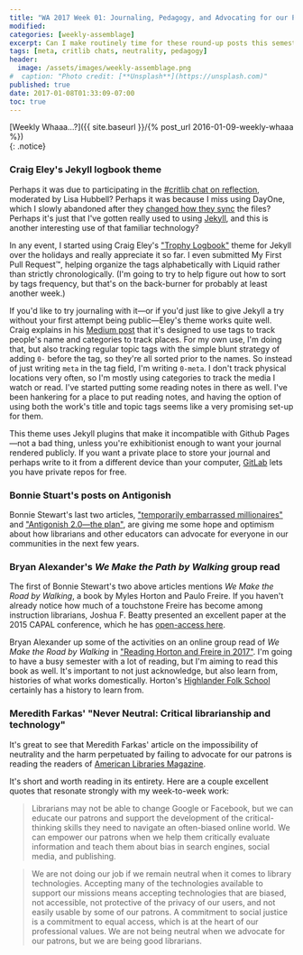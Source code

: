 ```yaml
---
title: "WA 2017 Week 01: Journaling, Pedagogy, and Advocating for our Patrons"
modified:
categories: [weekly-assemblage]
excerpt: Can I make routinely time for these round-up posts this semester? Let's find out, shall we? Links about journaling, pedagogy, and advocating for our patrons.
tags: [meta, critlib chats, neutrality, pedagogy]
header:
  image: /assets/images/weekly-assemblage.png
#  caption: "Photo credit: [**Unsplash**](https://unsplash.com)"
published: true
date: 2017-01-08T01:33:09-07:00
toc: true
---
```

  
[Weekly Whaaa…?]({{ site.baseurl }}/{% post_url 2016-01-09-weekly-whaaa %})  
{: .notice}  


### Craig Eley's Jekyll logbook theme  

Perhaps it was due to participating in the [#critlib chat on reflection](http://critlib.org/critical-reflection-chat/), moderated by Lisa Hubbell? Perhaps it was because I miss using DayOne, which I slowly abandoned after they [changed how they sync](http://help.dayoneapp.com/day-one-sync-faq/) the files? Perhaps it's just that I've gotten really used to using [Jekyll](http://programminghistorian.org/lessons/building-static-sites-with-jekyll-github-pages), and this is another interesting use of that familiar technology?  

In any event, I started using Craig Eley's ["Trophy Logbook"](https://medium.com/@craigeley/journaling-with-jekyll-c7065031a33#.q2cqsthkn) theme for Jekyll over the holidays and really appreciate it so far. I even submitted My First Pull Request™, helping organize the tags alphabetically with Liquid rather than strictly chronologically. (I'm going to try to help figure out how to sort by tags frequency, but that's on the back-burner for probably at least another week.)  

If you'd like to try journaling with it—or if you'd just like to give Jekyll a try without your first attempt being public—Eley's theme works quite well. Craig explains in his [Medium post](https://medium.com/@craigeley/journaling-with-jekyll-c7065031a33#.q2cqsthkn) that it's designed to use tags to track people's name and categories to track places. For my own use, I'm doing that, but also tracking regular topic tags with the simple blunt strategy of adding `0-` before the tag, so they're all sorted prior to the names. So instead of just writing `meta` in the tag field, I'm writing `0-meta`. I don't track physical locations very often, so I'm mostly using categories to track the media I watch or read. I've started putting some reading notes in there as well. I've been hankering for a place to put reading notes, and having the option of using both the work's title and topic tags seems like a very promising set-up for them.  

This theme uses Jekyll plugins that make it incompatible with Github Pages—not a bad thing, unless you're exhibitionist enough to want your journal rendered publicly. If you want a private place to store your journal and perhaps write to it from a different device than your computer, [GitLab](https://about.gitlab.com) lets you have private repos for free.  

### Bonnie Stuart's posts on Antigonish   

Bonnie Stewart's last two articles, ["temporarily embarrassed millionaires"](http://theory.cribchronicles.com/2016/11/30/temporarily-embarrassed-millionaires/) and ["Antigonish 2.0—the plan"](http://theory.cribchronicles.com/2017/01/07/antigonish-2-0-the-plan/), are giving me some hope and optimism about how librarians and other educators can advocate for everyone in our communities in the next few years.  

### Bryan Alexander's _We Make the Path by Walking_ group read  

The first of Bonnie Stewart's two above articles mentions _We Make the Road by Walking_, a book by Myles Horton and Paulo Freire. If you haven't already notice how much of a touchstone Freire has become among instruction librarians, Joshua F. Beatty presented an excellent paper at the 2015 CAPAL conference, which he has [open-access here](http://digitalcommons.plattsburgh.edu/lis/7/)<i class="ai ai-open-access" aria-hidden="true"></i>.   

Bryan Alexander up some of the activities on an online group read of _We Make the Road by Walking_ in ["Reading Horton and Freire in 2017"](https://bryanalexander.org/2017/01/05/reading-horton-and-freire-into-2017/). I'm going to have a busy semester with a lot of reading, but I'm aiming to read this book as well. It's important to not just acknowledge, but also learn from, histories of what works domestically. Horton's [Highlander Folk School](https://en.wikipedia.org/wiki/Highlander_Research_and_Education_Center) certainly has a history to learn from.   

### Meredith Farkas' "Never Neutral: Critical librarianship and technology"  

It's great to see that Meredith Farkas' article on the impossibility of neutrality and the harm perpetuated by failing to advocate for our patrons is reading the readers of [American Libraries Magazine](https://americanlibrariesmagazine.org/2017/01/03/never-neutral-critlib-technology/).  

It's short and worth reading in its entirety. Here are a couple excellent quotes that resonate strongly with my week-to-week work:  

> Librarians may not be able to change Google or Facebook, but we can educate our patrons and support the development of the critical-thinking skills they need to navigate an often-biased online world. We can empower our patrons when we help them critically evaluate information and teach them about bias in search engines, social media, and publishing.  

> We are not doing our job if we remain neutral when it comes to library technologies. Accepting many of the technologies available to support our missions means accepting technologies that are biased, not accessible, not protective of the privacy of our users, and not easily usable by some of our patrons. A commitment to social justice is a commitment to equal access, which is at the heart of our professional values. We are not being neutral when we advocate for our patrons, but we are being good librarians.  


